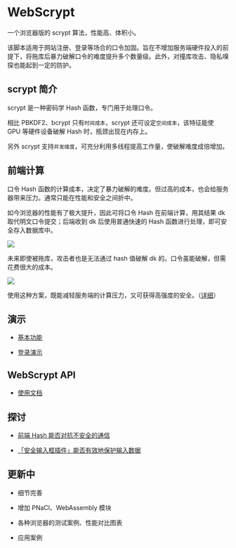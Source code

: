# WebScrypt

一个浏览器版的 scrypt 算法，性能高、体积小。

该脚本适用于网站注册、登录等场合的口令加固。旨在不增加服务端硬件投入的前提下，将拖库后暴力破解口令的难度提升多个数量级。此外，对撞库攻击、隐私嗅探也能起到一定的防护。


## scrypt 简介

scrypt 是一种密码学 Hash 函数，专门用于处理口令。

相比 PBKDF2、bcrypt 只有`时间成本`，scrypt 还可设定`空间成本`，该特征能使 GPU 等硬件设备破解 Hash 时，瓶颈出现在内存上。

另外 scrypt 支持`并发维度`，可充分利用多线程提高工作量，使破解难度成倍增加。


## 前端计算

口令 Hash 函数的计算成本，决定了暴力破解的难度。但过高的成本，也会给服务器带来压力。通常只能在性能和安全之间折中。

如今浏览器的性能有了极大提升，因此可将口令 Hash 在前端计算，用其结果 dk 取代明文口令提交；后端收到 dk 后使用普通快速的 Hash 函数进行处理，即可安全存入数据库中。

![](../../raw/master/doc/clienthash1.png)

未来即使被拖库，攻击者也是无法通过 hash 值破解 dk 的。口令虽能破解，但需花费很大的成本。

![](../../raw/master/doc/clienthash2.png)

使用这种方案，既能减轻服务端的计算压力，又可获得高强度的安全。（[详细](https://www.cnblogs.com/index-html/p/frontend_kdf.html)）


## 演示

* [基本功能](example/basic/)

* [登录演示](example/login/)


## WebScrypt API

* [使用文档](doc/api.md)


## 探讨

* [前端 Hash 能否对抗不安全的通信](doc/client-hash-via-insecure-network/README.md)

* [「安全输入框插件」能否有效地保护输入数据](doc/security-plugin-protect-input/README.md)


## 更新中

* 细节完善

* 增加 PNaCl、WebAssembly 模块

* 各种浏览器的测试案例、性能对比图表

* 应用案例
